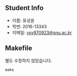 ## Student Info
- 이름: 유상윤
- 학번: 2016-13343
- 이메일: ysy970923@snu.ac.kr

## Makefile
별도 수정하지 않았습니다.
```
make
```